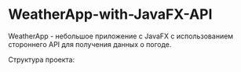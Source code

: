 # WeatherApp-with-JavaFX-API

WeatherApp - небольшое приложение с JavaFX с использованием стороннего API для получения данных о погоде.

Структура проекта:
